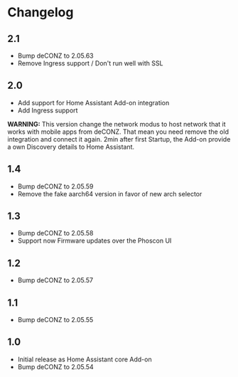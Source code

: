 # Changelog

## 2.1

- Bump deCONZ to 2.05.63
- Remove Ingress support / Don't run well with SSL

## 2.0

- Add support for Home Assistant Add-on integration
- Add Ingress support

**WARNING:** This version change the network modus to host network that it works with mobile apps from deCONZ. That mean you need remove the old integration and connect it again. 2min after first Startup, the Add-on provide a own Discovery details to Home Assistant.

## 1.4

- Bump deCONZ to 2.05.59
- Remove the fake aarch64 version in favor of new arch selector

## 1.3

- Bump deCONZ to 2.05.58
- Support now Firmware updates over the Phoscon UI

## 1.2

- Bump deCONZ to 2.05.57

## 1.1

- Bump deCONZ to 2.05.55

## 1.0

- Initial release as Home Assistant core Add-on
- Bump deCONZ to 2.05.54
